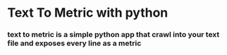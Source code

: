 # Text To Metric with python 
### text to metric is a simple python app that crawl into your text file and exposes every line as a metric
